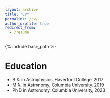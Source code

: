 ```yaml
---
layout: archive
title: "CV"
permalink: /cv/
author_profile: true
redirect_from:
  - /resume
---
```


{% include base_path %}

Education
======
* B.S. in Astrophysics, Haverford College, 2017
* M.A. in Astronomy, Columbia University, 2019
* Ph.D in Astronomy, Columbia University, 2023

